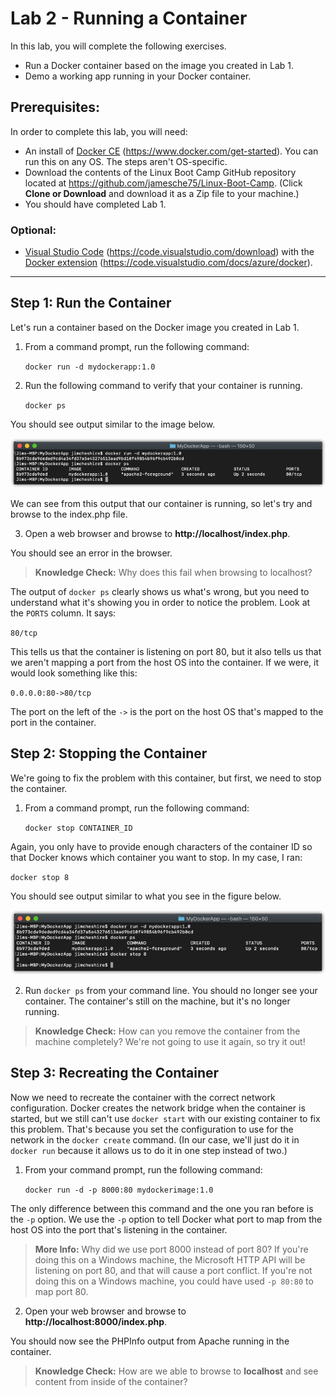 # Lab 2 - Running a Container
In this lab, you will complete the following exercises.

* Run a Docker container based on the image you created in Lab 1.
* Demo a working app running in your Docker container.

## Prerequisites:
In order to complete this lab, you will need:

* An install of [Docker CE](https://www.docker.com/get-started) (https://www.docker.com/get-started). You can run this on any OS. The steps aren't OS-specific.
* Download the contents of the Linux Boot Camp GitHub repository located at https://github.com/jamesche75/Linux-Boot-Camp. (Click **Clone or Download** and download it as a Zip file to your machine.)
* You should have completed Lab 1.

### Optional: ###
* [Visual Studio Code](https://code.visualstudio.com/download) (https://code.visualstudio.com/download) with the [Docker extension](https://code.visualstudio.com/docs/azure/docker) (https://code.visualstudio.com/docs/azure/docker).

---

## Step 1: Run the Container
Let's run a container based on the Docker image you created in Lab 1.

1. From a command prompt, run the following command:

   ``docker run -d mydockerapp:1.0``

2. Run the following command to verify that your container is running.

   ``docker ps``

You should see output similar to the image below.

![alt text](images/docker_ps.png "Running Containers")

We can see from this output that our container is running, so let's try and browse to the index.php file.

3. Open a web browser and browse to **http://localhost/index.php**.

You should see an error in the browser. 

> **Knowledge Check:** Why does this fail when browsing to localhost?

The output of ``docker ps`` clearly shows us what's wrong, but you need to understand what it's showing you in order to notice the problem. Look at the ``PORTS`` column. It says:

``80/tcp``

This tells us that the container is listening on port 80, but it also tells us that we aren't mapping a port from the host OS into the container. If we were, it would look something like this:

``
0.0.0.0:80->80/tcp
``

The port on the left of the ``->`` is the port on the host OS that's mapped to the port in the container. 

## Step 2: Stopping the Container

We're going to fix the problem with this container, but first, we need to stop the container. 

1. From a command prompt, run the following command:

   ``docker stop CONTAINER_ID``

Again, you only have to provide enough characters of the container ID so that Docker knows which container you want to stop. In my case, I ran:

``docker stop 8``

You should see output similar to what you see in the figure below.

![alt text](images/docker_stop.png "Stopping a Container")

2. Run ``docker ps`` from your command line. You should no longer see your container. The container's still on the machine, but it's no longer running. 

> **Knowledge Check:** How can you remove the container from the machine completely? We're not going to use it again, so try it out!

## Step 3: Recreating the Container

Now we need to recreate the container with the correct network configuration. Docker creates the network bridge when the container is started, but we still can't use ``docker start`` with our existing container to fix this problem. That's because you set the configuration to use for the network in the ``docker create`` command. (In our case, we'll just do it in ``docker run`` because it allows us to do it in one step instead of two.)

1. From your command prompt, run the following command:

   ``docker run -d -p 8000:80 mydockerimage:1.0``

The only difference between this command and the one you ran before is the ``-p`` option. We use the ``-p`` option to tell Docker what port to map from the host OS into the port that's listening in the container. 

> **More Info:** Why did we use port 8000 instead of port 80? If you're doing this on a Windows machine, the Microsoft HTTP API will be listening on port 80, and that will cause a port conflict. If you're not doing this on a Windows machine, you could have used ``-p 80:80`` to map port 80.

2. Open your web browser and browse to **http://localhost:8000/index.php**.

You should now see the PHPInfo output from Apache running in the container. 

> **Knowledge Check:** How are we able to browse to **localhost** and see content from inside of the container?



